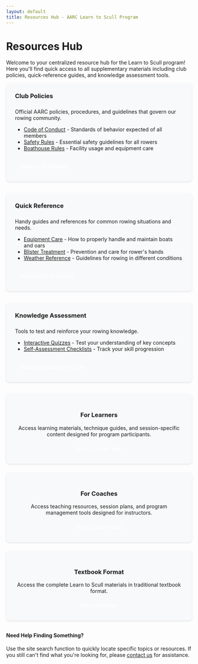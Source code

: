 ```yaml
---
layout: default
title: Resources Hub - AARC Learn to Scull Program
---
```


# Resources Hub

Welcome to your centralized resource hub for the Learn to Scull program! Here you'll find quick access to all supplementary materials including club policies, quick-reference guides, and knowledge assessment tools.

<div class="resource-categories">
  <div class="resource-category">
    <h3><i class="fas fa-landmark"></i> Club Policies</h3>
    <p>Official AARC policies, procedures, and guidelines that govern our rowing community.</p>
    <ul class="resource-links">
      <li><a href="{{ site.baseurl }}/resources/club-policies/code-of-conduct.html">Code of Conduct</a> - Standards of behavior expected of all members</li>
      <li><a href="{{ site.baseurl }}/resources/club-policies/safety-rules.html">Safety Rules</a> - Essential safety guidelines for all rowers</li>
      <li><a href="{{ site.baseurl }}/resources/club-policies/boathouse-rules.html">Boathouse Rules</a> - Facility usage and equipment care</li>
    </ul>
    <a href="{{ site.baseurl }}/resources/club-policies/" class="cta-button">Browse All Policies</a>
  </div>

  <div class="resource-category">
    <h3><i class="fas fa-file-alt"></i> Quick Reference</h3>
    <p>Handy guides and references for common rowing situations and needs.</p>
    <ul class="resource-links">
      <li><a href="{{ site.baseurl }}/resources/quick-reference/equipment-care.html">Equipment Care</a> - How to properly handle and maintain boats and oars</li>
      <li><a href="{{ site.baseurl }}/resources/quick-reference/blister-treatment.html">Blister Treatment</a> - Prevention and care for rower's hands</li>
      <li><a href="{{ site.baseurl }}/resources/quick-reference/weather-reference.html">Weather Reference</a> - Guidelines for rowing in different conditions</li>
    </ul>
    <a href="{{ site.baseurl }}/resources/quick-reference/" class="cta-button">Browse Quick Guides</a>
  </div>

  <div class="resource-category">
    <h3><i class="fas fa-graduation-cap"></i> Knowledge Assessment</h3>
    <p>Tools to test and reinforce your rowing knowledge.</p>
    <ul class="resource-links">
      <li><a href="{{ site.baseurl }}/resources/knowledge-assessment/quizzes.html">Interactive Quizzes</a> - Test your understanding of key concepts</li>
      <li><a href="{{ site.baseurl }}/resources/knowledge-assessment/self-assessment.html">Self-Assessment Checklists</a> - Track your skill progression</li>
    </ul>
    <a href="{{ site.baseurl }}/resources/knowledge-assessment/" class="cta-button">Access Assessment Tools</a>
  </div>
</div>

<div class="program-navigation">
  <div class="nav-card">
    <div class="nav-icon"><i class="fas fa-user-graduate"></i></div>
    <h3>For Learners</h3>
    <p>Access learning materials, technique guides, and session-specific content designed for program participants.</p>
    <a href="{{ site.baseurl }}/for-learners/" class="cta-button">Go to Learner Hub</a>
  </div>
  
  <div class="nav-card">
    <div class="nav-icon"><i class="fas fa-chalkboard-teacher"></i></div>
    <h3>For Coaches</h3>
    <p>Access teaching resources, session plans, and program management tools designed for instructors.</p>
    <a href="{{ site.baseurl }}/for-coaches/" class="cta-button">Go to Coach Portal</a>
  </div>
  
  <div class="nav-card">
    <div class="nav-icon"><i class="fas fa-book"></i></div>
    <h3>Textbook Format</h3>
    <p>Access the complete Learn to Scull materials in traditional textbook format.</p>
    <a href="{{ site.baseurl }}/textbook/" class="cta-button">View Textbook</a>
  </div>
</div>

<div class="info-box tip">
  <h4>Need Help Finding Something?</h4>
  <p>Use the site search function to quickly locate specific topics or resources. If you still can't find what you're looking for, please <a href="{{ site.baseurl }}/about/contact">contact us</a> for assistance.</p>
</div>

<style>
.resource-categories {
  display: grid;
  grid-template-columns: repeat(auto-fit, minmax(300px, 1fr));
  gap: 2rem;
  margin-bottom: 2rem;
}

.resource-category {
  background-color: #f8f9fa;
  border-radius: 8px;
  padding: 1.5rem;
  box-shadow: 0 2px 5px rgba(0,0,0,0.1);
}

.resource-category h3 {
  margin-top: 0;
  border-bottom: 2px solid var(--theme-color);
  padding-bottom: 0.5rem;
  margin-bottom: 1rem;
}

.resource-links {
  margin-bottom: 1.5rem;
}

.program-navigation {
  display: grid;
  grid-template-columns: repeat(auto-fit, minmax(250px, 1fr));
  gap: 1.5rem;
  margin: 2rem 0;
}

.nav-card {
  background-color: #f8f9fa;
  border-radius: 8px;
  padding: 1.5rem;
  box-shadow: 0 2px 5px rgba(0,0,0,0.1);
  text-align: center;
}

.nav-icon {
  font-size: 2.5rem;
  color: var(--theme-color);
  margin-bottom: 1rem;
}

.cta-button {
  display: inline-block;
  background-color: var(--theme-color);
  color: white;
  padding: 0.5rem 1rem;
  border-radius: 4px;
  text-decoration: none;
  font-weight: 500;
  transition: background-color 0.2s;
}

.cta-button:hover {
  background-color: var(--theme-color-dark);
  text-decoration: none;
  color: white;
}
</style>
